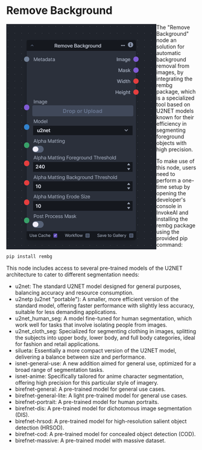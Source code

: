 # Remove Background

<img src=".readme/node.png" style="float: left;" />

The "Remove Background" node an solution for automatic background removal from images, by integrating the rembg package, which is a specialized tool based on U2NET models known for their efficiency in segmenting foreground objects with high precision.

To make use of this node, users need to perform a one-time setup by opening the developer's console in InvokeAI and installing the rembg package using the provided pip command:

```bash
pip install rembg
```

This node includes access to several pre-trained models of the U2NET architecture to cater to different segmentation needs:

- u2net: The standard U2NET model designed for general purposes, balancing accuracy and resource consumption.
- u2netp (u2net "portable"): A smaller, more efficient version of the standard model, offering faster performance with slightly less accuracy, suitable for less demanding applications.
- u2net_human_seg: A model fine-tuned for human segmentation, which work well for tasks that involve isolating people from images.
- u2net_cloth_seg: Specialized for segmenting clothing in images, splitting the subjects into upper body, lower body, and full body categories, ideal for fashion and retail applications.
- silueta: Essentially a more compact version of the U2NET model, delivering a balance between size and performance.
- isnet-general-use: A new addition aimed for general use, optimized for a broad range of segmentation tasks.
- isnet-anime: Specifically tailored for anime character segmentation, offering high precision for this particular style of imagery.
- birefnet-general: A pre-trained model for general use cases.
- birefnet-general-lite: A light pre-trained model for general use cases.
- birefnet-portrait: A pre-trained model for human portraits.
- birefnet-dis: A pre-trained model for dichotomous image segmentation (DIS).
- birefnet-hrsod: A pre-trained model for high-resolution salient object detection (HRSOD).
- birefnet-cod: A pre-trained model for concealed object detection (COD).
- birefnet-massive: A pre-trained model with massive dataset.